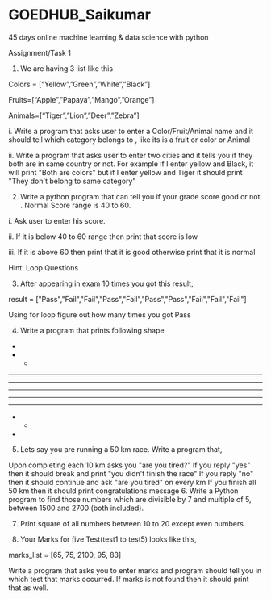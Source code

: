 # GOEDHUB_Saikumar
45 days online machine learning &amp; data science with python
<html>
 <body>
Assignment/Task 1

1. We are having 3 list like this

Colors = [“Yellow”,”Green”,”White”,”Black”]

Fruits=[“Apple”,”Papaya”,”Mango”,”Orange”]

Animals=[“Tiger”,”Lion”,”Deer”,”Zebra”]

  i. Write a program that asks user to enter a Color/Fruit/Animal name and it should tell which category belongs to , like its is a fruit or color or Animal

 ii. Write a program that asks user to enter two cities and it tells you if they both are in same country or not. For example if I enter yellow and Black, it will print "Both are colors" but if I enter yellow and Tiger it should print "They don't belong to same category"

2.  Write a python program that can tell you if your grade score good or not . Normal Score range is 40 to 60.

  i. Ask user to enter his score.

  ii. If it is below 40 to 60 range then print that score is low

  iii. If it is above 60 then print that it is good otherwise print that it is normal

 Hint: Loop Questions

3.  After appearing in exam 10 times you got this result,

result = ["Pass","Fail","Fail","Pass","Fail","Pass","Pass","Fail","Fail","Fail"]

Using for loop figure out how many times you got Pass

4.  Write a program that prints following shape

*

* *

* * *

* * * *

* * * * *

* * * *

* * *

* *

*

5.   Lets say you are running a 50 km race. Write a program that,

Upon completing each 10 km asks you "are you tired?"
If you reply "yes" then it should break and print "you didn't finish the race"
 If you reply "no" then it should continue and ask "are you tired" on every km
If you finish all 50 km then it should print congratulations message
6.  Write a Python program to find those numbers which are divisible by 7 and multiple of 5, between 1500 and 2700 (both included).

7.   Print square of all numbers between 10 to 20 except even numbers

8.  Your Marks for five Test(test1 to test5) looks like this,

marks_list = [65, 75, 2100, 95, 83]

Write a program that asks you to enter marks and program should tell you in which test that marks occurred. If marks is not found then it should print that as well.
</body>
</html>
